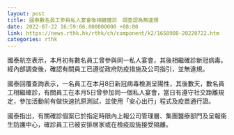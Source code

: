```yaml
---
layout: post
title: 國泰數名員工參與私人宴會後相繼確診　調查認為無違規
date: 2022-07-22 16:59:06.000000000 +08:00
link: https://news.rthk.hk/rthk/ch/component/k2/1658908-20220722.htm
categories: rthk
---
```


國泰航空表示，本月初有數名員工曾參與同一私人宴會，其後相繼確診新冠病毒。經內部調查後，確認有關員工已遵從政府防疫措施及公司指引，並無違規。

國泰回覆查詢表示，一名員工在本月8日新冠病毒檢測呈陽性，其後數天，數名員工相繼確診，有關員工在本月5日曾參加同一個私人宴會，當日有遵守社交距離規定，參加活動前有做快速抗原測試，並使用「安心出行」程式及疫苗通行證。

國泰指出，有關確診個案已於指定時限內上報公司管理層、集團醫療部門及呈報衞生防護中心，確診員工已被安排居家或在檢疫設施接受隔離。
